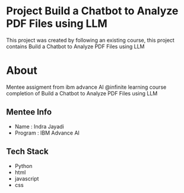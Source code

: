 # Project Build a Chatbot to Analyze PDF Files using LLM
This project was created by following an existing course, this project contains Build a Chatbot to Analyze PDF Files using LLM

# About
Mentee assigment from ibm advance AI @infinite learning course completion of Build a Chatbot to Analyze PDF Files using LLM

## Mentee Info 

- Name : Indra Jayadi
- Program : IBM Advance AI 

## Tech Stack
- Python
- html
- javascript
- css

